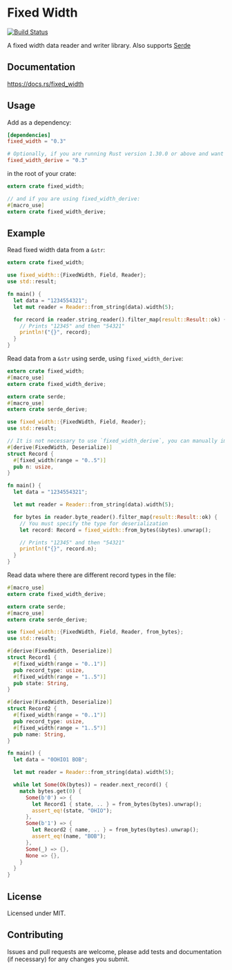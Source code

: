 # Fixed Width

[![Build Status](https://travis-ci.org/twking7/fixed_width.svg?branch=master)](https://travis-ci.org/twking7/fixed_width)

A fixed width data reader and writer library. Also supports [Serde](https://github.com/serde-rs/serde)

## Documentation

https://docs.rs/fixed_width

## Usage

Add as a dependency:

```toml
[dependencies]
fixed_width = "0.3"

# Optionally, if you are running Rust version 1.30.0 or above and want to derive fixed width field definitions:
fixed_width_derive = "0.3"
```

in the root of your crate:

```rust
extern crate fixed_width;

// and if you are using fixed_width_derive:
#[macro_use]
extern crate fixed_width_derive;
```

## Example

Read fixed width data from a `&str`:

```rust
extern crate fixed_width;

use fixed_width::{FixedWidth, Field, Reader};
use std::result;

fn main() {
  let data = "1234554321";
  let mut reader = Reader::from_string(data).width(5);

  for record in reader.string_reader().filter_map(result::Result::ok) {
    // Prints "12345" and then "54321"
    println!("{}", record);
  }
}
```

Read data from a `&str` using serde, using `fixed_width_derive`:

```rust
extern crate fixed_width;
#[macro_use]
extern crate fixed_width_derive;

extern crate serde;
#[macro_use]
extern crate serde_derive;

use fixed_width::{FixedWidth, Field, Reader};
use std::result;

// It is not necessary to use `fixed_width_derive`, you can manually implement the `FixedWidth` trait.
#[derive(FixedWidth, Deserialize)]
struct Record {
  #[fixed_width(range = "0..5")]
  pub n: usize,
}

fn main() {
  let data = "1234554321";

  let mut reader = Reader::from_string(data).width(5);

  for bytes in reader.byte_reader().filter_map(result::Result::ok) {
    // You must specify the type for deserialization
    let record: Record = fixed_width::from_bytes(&bytes).unwrap();

    // Prints "12345" and then "54321"
    println!("{}", record.n);
  }
}
```

Read data where there are different record types in the file:

```rust
#[macro_use]
extern crate fixed_width_derive;

extern crate serde;
#[macro_use]
extern crate serde_derive;

use fixed_width::{FixedWidth, Field, Reader, from_bytes};
use std::result;

#[derive(FixedWidth, Deserialize)]
struct Record1 {
  #[fixed_width(range = "0..1")]
  pub record_type: usize,
  #[fixed_width(range = "1..5")]
  pub state: String,
}

#[derive(FixedWidth, Deserialize)]
struct Record2 {
  #[fixed_width(range = "0..1")]
  pub record_type: usize,
  #[fixed_width(range = "1..5")]
  pub name: String,
}

fn main() {
  let data = "0OHIO1 BOB";

  let mut reader = Reader::from_string(data).width(5);

  while let Some(Ok(bytes)) = reader.next_record() {
    match bytes.get(0) {
      Some(b'0') => {
        let Record1 { state, .. } = from_bytes(bytes).unwrap();
        assert_eq!(state, "OHIO");
      },
      Some(b'1') => {
        let Record2 { name, .. } = from_bytes(bytes).unwrap();
        assert_eq!(name, "BOB");
      },
      Some(_) => {},
      None => {},
    }
  }
}

```

## License

Licensed under MIT.

## Contributing

Issues and pull requests are welcome, please add tests and documentation (if necessary) for any changes you submit.

